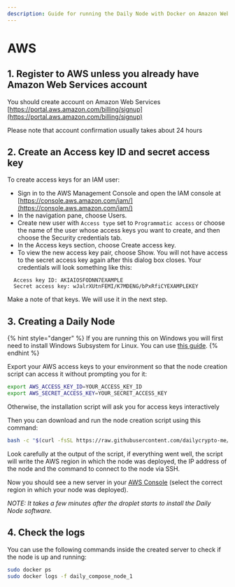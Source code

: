```yaml
---
description: Guide for running the Daily Node with Docker on Amazon Web Services (AWS)
---
```


# AWS

## 1. Register to AWS unless you already have Amazon Web Services account

You should create account on Amazon Web Services [https://portal.aws.amazon.com/billing/signup](https://portal.aws.amazon.com/billing/signup)

Please note that account confirmation usually takes about 24 hours

## 2. Create an Access key ID and secret access key

To create access keys for an IAM user:

* Sign in to the AWS Management Console and open the IAM console at [https://console.aws.amazon.com/iam/](https://console.aws.amazon.com/iam/)
* In the navigation pane, choose Users.
* Create new user with `Access type` set to `Programmatic access` or choose the name of the user whose access keys you want to create, and then choose the Security credentials tab.
* In the Access keys section, choose Create access key.
* To view the new access key pair, choose Show. You will not have access to the secret access key again after this dialog box closes. Your credentials will look something like this:

```
  Access key ID: AKIAIOSFODNN7EXAMPLE
  Secret access key: wJalrXUtnFEMI/K7MDENG/bPxRfiCYEXAMPLEKEY
```

Make a note of that keys. We will use it in the next step.

## 3. Creating a Daily Node

{% hint style="danger" %}
If you are running this on Windows you will first need to install Windows Subsystem for Linux. You can use [this guide](https://docs.microsoft.com/en-us/windows/wsl/install-win10).
{% endhint %}

Export your AWS access keys to your environment so that the node creation script can access it without prompting you for it:

```bash
export AWS_ACCESS_KEY_ID=YOUR_ACCESS_KEY_ID
export AWS_SECRET_ACCESS_KEY=YOUR_SECRET_ACCESS_KEY
```

Otherwise, the installation script will ask you for access keys interactively

Then you can download and run the node creation script using this command:

```bash
bash -c "$(curl -fsSL https://raw.githubusercontent.com/dailycrypto-me/daily-ops/master/scripts/one-click-AWS.sh)"
```

Look carefully at the output of the script, if everything went well, the script will write the AWS region in which the node was deployed, the IP address of the node and the command to connect to the node via SSH.

Now you should see a new server in your [AWS Console](https://console.aws.amazon.com/ec2/v2/home?#Instances) (select the correct region in which your node was deployed).

_NOTE: It takes a few minutes after the droplet starts to install the Daily Node software._

## 4. Check the logs

You can use the following commands inside the created server to check if the node is up and running:

```bash
sudo docker ps
sudo docker logs -f daily_compose_node_1
```
